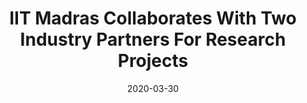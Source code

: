 ---
title: "IIT Madras Collaborates With Two Industry Partners For Research Projects"
date: 2020-03-30
newsprovider: "ntdv"
summary: "IIT Madras will collaborate with two industry partners for research in Arficial Intelligence and magnec nanoparcles-based products."
image: "/images/news/news4.jpg"
tags: ["MoU"]
link: "https://www.ndtv.com/education/iit-madras-collaborates-with-two-industry-partners-for-research-projects-2202943"
draft: false
---